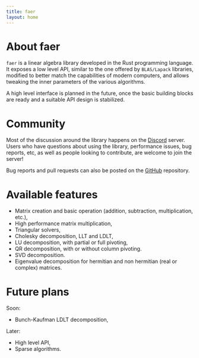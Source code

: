 ```yaml
---
title: faer
layout: home
---
```


# About faer

`faer` is a linear algebra library developed in the Rust programming
language. It exposes a low level API, similar to the one offered by
`BLAS/Lapack` libraries, modified to better match the capabilities of modern
computers, and allows tweaking the inner parameters of the various algorithms.

A high level interface is planned in the future, once the basic building blocks
are ready and a suitable API design is stabilized.

# Community

Most of the discussion around the library happens on the [Discord][discord] server.
Users who have questions about using the library, performance issues, bug reports, etc,
as well as people looking to contribute, are welcome to join the server!

Bug reports and pull requests can also be posted on the [GitHub][github] repository.

# Available features

- Matrix creation and basic operation (addition, subtraction, multiplication, etc.),
- High performance matrix multiplication,
- Triangular solvers,
- Cholesky decomposition, LLT and LDLT,
- LU decomposition, with partial or full pivoting,
- QR decomposition, with or without column pivoting.
- SVD decomposition.
- Eigenvalue decomposition for hermitian and non hermitian (real or complex)
  matrices.

# Future plans

Soon:
- Bunch-Kaufman LDLT decomposition,

Later:
- High level API,
- Sparse algorithms.

[discord]: https://discord.gg/Ak5jDsAFVZ
[github]: https://github.com/sarah-ek/faer-rs
